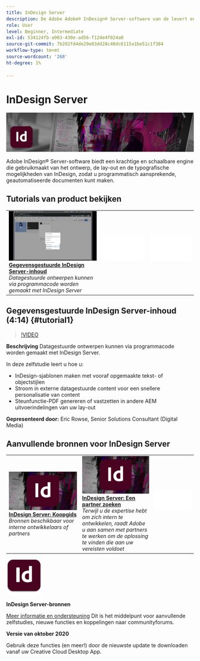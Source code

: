 ```yaml
---
title: InDesign Server
description: De Adobe Adobe® InDesign® Server-software van de levert een robuuste en schaalbare engine die gebruikmaakt van het ontwerp, de lay-out en de typografische mogelijkheden van InDesign, zodat u programmatisch aansprekende, geautomatiseerde documenten kunt maken
role: User
level: Beginner, Intermediate
exl-id: 534124fb-a903-430e-ad56-f124e4f024a0
source-git-commit: 7b202fd4de29e83dd28c40dc6115a1be51c1f384
workflow-type: tm+mt
source-wordcount: '268'
ht-degree: 1%

---
```


# InDesign Server

![Hoofdafbeelding van zelfstudie](../assets/InDesignServer.jpg)

Adobe InDesign® Server-software biedt een krachtige en schaalbare engine die gebruikmaakt van het ontwerp, de lay-out en de typografische mogelijkheden van InDesign, zodat u programmatisch aansprekende, geautomatiseerde documenten kunt maken.

## Tutorials van product bekijken

<table style="table-layout:fixed">
<tr>
 <td>
   <a href="indesignserver.md#tutorial1">
      <img alt="Gegevensgestuurde InDesign Server-inhoud" src="../assets/dataDriven-InDesign-Server-Content.jpg" />
   </a>
    <div>
   <a href="indesignserver.md#tutorial1"><strong>Gegevensgestuurde InDesign Server-inhoud</strong></a>
    </div>
    <em>Datagestuurde ontwerpen kunnen via programmacode worden gemaakt met InDesign Server</em>
    <br>
  </td>
  <td>
    <img alt="Spacer" src="../assets/Whitespacer.png" />
    <div>
    <br>
  </td>
  <td>
    <img alt="Spacer" src="../assets/Whitespacer.png" />
    <div>
    <br>
  </td>
</tr>
</table>

## Gegevensgestuurde InDesign Server-inhoud (4:14) {#tutorial1}

>[!VIDEO](https://video.tv.adobe.com/v/326901?hidetitle=true)

**Beschrijving**
Datagestuurde ontwerpen kunnen via programmacode worden gemaakt met InDesign Server.

In deze zelfstudie leert u hoe u:
* InDesign-sjablonen maken met vooraf opgemaakte tekst- of objectstijlen
* Stroom in externe datagestuurde content voor een snellere personalisatie van content
* Steunfunctie-PDF genereren of vastzetten in andere AEM uitvoerindelingen van uw lay-out

**Gepresenteerd door:**
Eric Rowse, Senior Solutions Consultant (Digital Media)

## Aanvullende bronnen voor InDesign Server

<table>
<tr>
 <td>
   <a href="https://www.adobe.com/products/indesignserver/buying-guide.html">
      <img alt="InDesign Server: Koopgids" src="../assets/IDS_Thumbnail.jpg" />
   </a>
    <div>
   <a href="https://www.adobe.com/products/indesignserver/buying-guide.html"><strong>InDesign Server: Koopgids</strong></a>
    </div>
    <em>Bronnen beschikbaar voor interne ontwikkelaars of partners</em>
    <br>
  </td>
  <td>
   <a href="https://www.adobe.com/products/indesignserver/partner.html">
      <img alt="InDesign Server: Een partner zoeken" src="../assets/IDS_Thumbnail.jpg" />
   </a>
    <div>
   <a href="https://www.adobe.com/products/indesignserver/partner.html"><strong>InDesign Server: Een partner zoeken</strong></a>
    </div>
    <em>Terwijl u de expertise hebt om zich intern te ontwikkelen, raadt Adobe u aan samen met partners te werken om de oplossing te vinden die aan uw vereisten voldoet</em>
    <br>
  </td>
  <td>
    <img alt="Spacer" src="../assets/Whitespacer.png" />
    <div>
    <br>
  </td>
</tr>
</table>

![InDesign Server-logo](../assets/id_server_appicon_96.png)

**InDesign Server-bronnen**

[Meer informatie en ondersteuning](https://www.adobe.com/products/indesignserver.html) Dit is het middelpunt voor aanvullende zelfstudies, nieuwe functies en koppelingen naar communityforums.

**Versie van oktober 2020**

Gebruik deze functies (en meer!) door de nieuwste update te downloaden vanaf uw Creative Cloud Desktop App.
